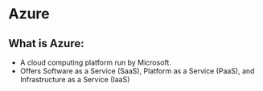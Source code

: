# Azure

## What is Azure:

- A cloud computing platform run by Microsoft.
- Offers Software as a Service (SaaS), Platform as a Service (PaaS), and Infrastructure as a Service (IaaS)
